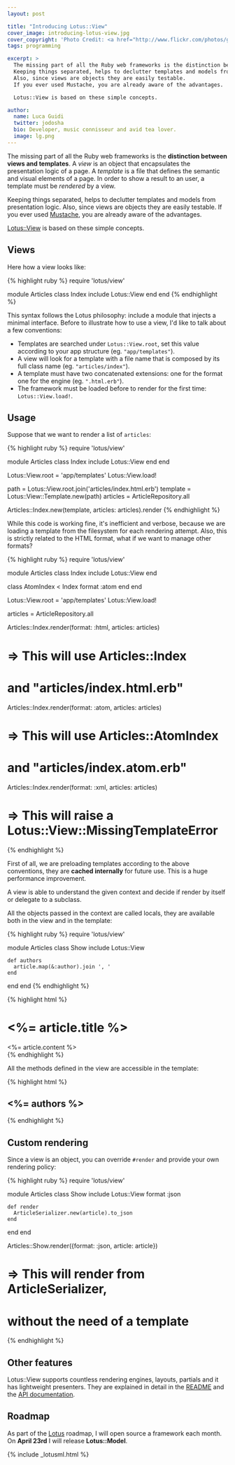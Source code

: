 ```yaml
---
layout: post

title: "Introducing Lotus::View"
cover_image: introducing-lotus-view.jpg
cover_copyright: 'Photo Credit: <a href="http://www.flickr.com/photos/gzlu/377947069/">George Lu</a> via <a href="http://compfight.com">Compfight</a> <a href="http://www.flickr.com/help/general/#147">cc</a>'
tags: programming

excerpt: >
  The missing part of all the Ruby web frameworks is the distinction between views and templates.
  Keeping things separated, helps to declutter templates and models from presentation logic.
  Also, since views are objects they are easily testable.
  If you ever used Mustache, you are already aware of the advantages.

  Lotus::View is based on these simple concepts.

author:
  name: Luca Guidi
  twitter: jodosha
  bio: Developer, music connisseur and avid tea lover.
  image: lg.png
---
```


The missing part of all the Ruby web frameworks is the **distinction between views and templates**.
A _view_ is an object that encapsulates the presentation logic of a page.
A _template_ is a file that defines the semantic and visual elements of a page.
In order to show a result to an user, a template must be _rendered_ by a view.

Keeping things separated, helps to declutter templates and models from presentation logic.
Also, since views are objects they are easily testable.
If you ever used [Mustache](http://mustache.github.io/), you are already aware of the advantages.

[Lotus::View](https://github.com/lotus/view) is based on these simple concepts.

## Views

Here how a view looks like:

{% highlight ruby %}
require 'lotus/view'

module Articles
  class Index
    include Lotus::View
  end
end
{% endhighlight %}

This syntax follows the Lotus philosophy: include a module that injects a minimal interface.
Before to illustrate how to use a view, I'd like to talk about a few conventions:

  * Templates are searched under `Lotus::View.root`, set this value according to your app structure (eg. `"app/templates"`).
  * A view will look for a template with a file name that is composed by its full class name (eg. `"articles/index"`).
  * A template must have two concatenated extensions: one for the format one for the engine (eg. `".html.erb"`).
  * The framework must be loaded before to render for the first time: `Lotus::View.load!`.

## Usage

Suppose that we want to render a list of `articles`:

{% highlight ruby %}
require 'lotus/view'

module Articles
  class Index
    include Lotus::View
  end
end

Lotus::View.root = 'app/templates'
Lotus::View.load!

path     = Lotus::View.root.join('articles/index.html.erb')
template = Lotus::View::Template.new(path)
articles = ArticleRepository.all

Articles::Index.new(template, articles: articles).render
{% endhighlight %}

While this code is working fine, it's inefficient and verbose, because we are loading a template from the filesystem for each rendering attempt.
Also, this is strictly related to the HTML format, what if we want to manage other formats?

{% highlight ruby %}
require 'lotus/view'

module Articles
  class Index
    include Lotus::View
  end

  class AtomIndex < Index
    format :atom
  end
end

Lotus::View.root = 'app/templates'
Lotus::View.load!

articles = ArticleRepository.all

Articles::Index.render(format: :html, articles: articles)
  # => This will use Articles::Index
  #    and "articles/index.html.erb"

Articles::Index.render(format: :atom, articles: articles)
  # => This will use Articles::AtomIndex
  #    and "articles/index.atom.erb"

Articles::Index.render(format: :xml, articles: articles)
  # => This will raise a Lotus::View::MissingTemplateError
{% endhighlight %}

First of all, we are preloading templates according to the above conventions, they are **cached internally** for future use.
This is a huge performance improvement.

A view is able to understand the given context and decide if render by itself or delegate to a subclass.

All the objects passed in the context are called locals, they are available both in the view and in the template:

{% highlight ruby %}
require 'lotus/view'

module Articles
  class Show
    include Lotus::View

    def authors
      article.map(&:author).join ', '
    end
  end
end
{% endhighlight %}

{% highlight html %}
<h1><%= article.title %></h1>
<article>
  <%= article.content %>
</article>
{% endhighlight %}

All the methods defined in the view are accessible in the template:

{% highlight html %}
<h2><%= authors %></h2>
{% endhighlight %}

## Custom rendering

Since a view is an object, you can override `#render` and provide your own rendering policy:

{% highlight ruby %}
require 'lotus/view'

module Articles
  class Show
    include Lotus::View
    format :json

    def render
      ArticleSerializer.new(article).to_json
    end
  end
end

Articles::Show.render({format: :json, article: article})
  # => This will render from ArticleSerializer,
  #    without the need of a template
{% endhighlight %}

## Other features

Lotus::View supports countless rendering engines, layouts, partials and it has lightweight presenters.
They are explained in detail in the [README](https://github.com/lotus/view#lotusview) and the [API documentation](http://rdoc.info/gems/lotus-view).

## Roadmap

As part of the [Lotus](http://lotusrb.org) roadmap, I will open source a framework each month.
On **April 23rd** I will release **Lotus::Model**.

{% include _lotusml.html %}
